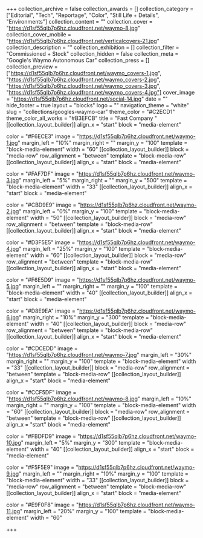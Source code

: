 +++
collection_archive = false
collection_awards = []
collection_category = ["Editorial", "Tech", "Reportage", "Color", "Still Life + Details", "Environments"]
collection_content = ""
collection_cover = "https://d1sf55qlb7p6hz.cloudfront.net/waymo-8.jpg"
collection_cover_mobile = "https://d1sf55qlb7p6hz.cloudfront.net/verticalcovers-21.jpg"
collection_description = ""
collection_exhibition = []
collection_filter = "Commissioned + Stock"
collection_hidden = false
collection_meta = "Google's Waymo Autonomous Car"
collection_press = []
collection_preview = ["https://d1sf55qlb7p6hz.cloudfront.net/waymo_covers-1.jpg", "https://d1sf55qlb7p6hz.cloudfront.net/waymo_covers-2.jpg", "https://d1sf55qlb7p6hz.cloudfront.net/waymo_covers-3.jpg", "https://d1sf55qlb7p6hz.cloudfront.net/waymo_covers-4.jpg"]
cover_image = "https://d1sf55qlb7p6hz.cloudfront.net/social-14.jpg"
date = ""
hide_footer = true
layout = "blocks"
logo = ""
navigation_theme = "white"
slug = "collections/googles-waymo-car"
theme_color = "#C2ECD1"
theme_color_all_works = "#B3EFCB"
title = "Fast Company "
[[collection_layout_builder]]
align_x = "start"
block = "media-element"

color = "#F6ECE3"
image = "https://d1sf55qlb7p6hz.cloudfront.net/waymo-1.jpg"
margin_left = "10%"
margin_right = ""
margin_y = "100"
template = "block-media-element"
width = "60"
[[collection_layout_builder]]
block = "media-row"
row_alignment = "between"
template = "block-media-row"
[[collection_layout_builder]]
align_x = "start"
block = "media-element"

color = "#FAF7DF"
image = "https://d1sf55qlb7p6hz.cloudfront.net/waymo-3.jpg"
margin_left = "5%"
margin_right = ""
margin_y = "500"
template = "block-media-element"
width = "33"
[[collection_layout_builder]]
align_x = "start"
block = "media-element"

color = "#CBD9E9"
image = "https://d1sf55qlb7p6hz.cloudfront.net/waymo-2.jpg"
margin_left = "0%"
margin_y = "100"
template = "block-media-element"
width = "50"
[[collection_layout_builder]]
block = "media-row"
row_alignment = "between"
template = "block-media-row"
[[collection_layout_builder]]
align_x = "start"
block = "media-element"

color = "#D3F5E5"
image = "https://d1sf55qlb7p6hz.cloudfront.net/waymo-4.jpg"
margin_left = "25%"
margin_y = "100"
template = "block-media-element"
width = "60"
[[collection_layout_builder]]
block = "media-row"
row_alignment = "between"
template = "block-media-row"
[[collection_layout_builder]]
align_x = "start"
block = "media-element"

color = "#F6E5D9"
image = "https://d1sf55qlb7p6hz.cloudfront.net/waymo-5.jpg"
margin_left = ""
margin_right = ""
margin_y = "100"
template = "block-media-element"
width = "40"
[[collection_layout_builder]]
align_x = "start"
block = "media-element"

color = "#D8E9EA"
image = "https://d1sf55qlb7p6hz.cloudfront.net/waymo-6.jpg"
margin_right = "10%"
margin_y = "300"
template = "block-media-element"
width = "40"
[[collection_layout_builder]]
block = "media-row"
row_alignment = "between"
template = "block-media-row"
[[collection_layout_builder]]
align_x = "start"
block = "media-element"

color = "#CDCEDD"
image = "https://d1sf55qlb7p6hz.cloudfront.net/waymo-7.jpg"
margin_left = "30%"
margin_right = ""
margin_y = "100"
template = "block-media-element"
width = "33"
[[collection_layout_builder]]
block = "media-row"
row_alignment = "between"
template = "block-media-row"
[[collection_layout_builder]]
align_x = "start"
block = "media-element"

color = "#CCF5DF"
image = "https://d1sf55qlb7p6hz.cloudfront.net/waymo-8.jpg"
margin_left = "10%"
margin_right = ""
margin_y = "100"
template = "block-media-element"
width = "60"
[[collection_layout_builder]]
block = "media-row"
row_alignment = "between"
template = "block-media-row"
[[collection_layout_builder]]
align_x = "start"
block = "media-element"

color = "#FBDFD9"
image = "https://d1sf55qlb7p6hz.cloudfront.net/waymo-10.jpg"
margin_left = "5%"
margin_y = "300"
template = "block-media-element"
width = "40"
[[collection_layout_builder]]
align_x = "start"
block = "media-element"

color = "#F5F5E9"
image = "https://d1sf55qlb7p6hz.cloudfront.net/waymo-9.jpg"
margin_left = ""
margin_right = "10%"
margin_y = "100"
template = "block-media-element"
width = "33"
[[collection_layout_builder]]
block = "media-row"
row_alignment = "between"
template = "block-media-row"
[[collection_layout_builder]]
align_x = "start"
block = "media-element"

color = "#E9F0F8"
image = "https://d1sf55qlb7p6hz.cloudfront.net/waymo-11.jpg"
margin_left = "20%"
margin_y = "100"
template = "block-media-element"
width = "60"

+++
